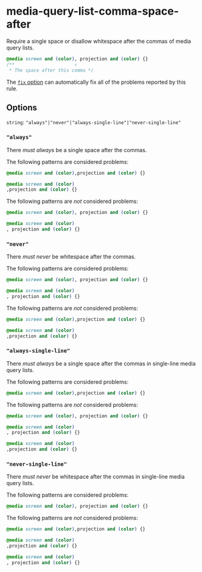 # media-query-list-comma-space-after

Require a single space or disallow whitespace after the commas of media query lists.

<!-- prettier-ignore -->
```css
@media screen and (color), projection and (color) {}
/**                      ↑
 * The space after this comma */
```

The [`fix` option](../../../docs/user-guide/usage/options.md#fix) can automatically fix all of the problems reported by this rule.

## Options

`string`: `"always"|"never"|"always-single-line"|"never-single-line"`

### `"always"`

There _must always_ be a single space after the commas.

The following patterns are considered problems:

<!-- prettier-ignore -->
```css
@media screen and (color),projection and (color) {}
```

<!-- prettier-ignore -->
```css
@media screen and (color)
,projection and (color) {}
```

The following patterns are _not_ considered problems:

<!-- prettier-ignore -->
```css
@media screen and (color), projection and (color) {}
```

<!-- prettier-ignore -->
```css
@media screen and (color)
, projection and (color) {}
```

### `"never"`

There _must never_ be whitespace after the commas.

The following patterns are considered problems:

<!-- prettier-ignore -->
```css
@media screen and (color), projection and (color) {}
```

<!-- prettier-ignore -->
```css
@media screen and (color)
, projection and (color) {}
```

The following patterns are _not_ considered problems:

<!-- prettier-ignore -->
```css
@media screen and (color),projection and (color) {}
```

<!-- prettier-ignore -->
```css
@media screen and (color)
,projection and (color) {}
```

### `"always-single-line"`

There _must always_ be a single space after the commas in single-line media query lists.

The following patterns are considered problems:

<!-- prettier-ignore -->
```css
@media screen and (color),projection and (color) {}
```

The following patterns are _not_ considered problems:

<!-- prettier-ignore -->
```css
@media screen and (color), projection and (color) {}
```

<!-- prettier-ignore -->
```css
@media screen and (color)
, projection and (color) {}
```

<!-- prettier-ignore -->
```css
@media screen and (color)
,projection and (color) {}
```

### `"never-single-line"`

There _must never_ be whitespace after the commas in single-line media query lists.

The following patterns are considered problems:

<!-- prettier-ignore -->
```css
@media screen and (color), projection and (color) {}
```

The following patterns are _not_ considered problems:

<!-- prettier-ignore -->
```css
@media screen and (color),projection and (color) {}
```

<!-- prettier-ignore -->
```css
@media screen and (color)
,projection and (color) {}
```

<!-- prettier-ignore -->
```css
@media screen and (color)
, projection and (color) {}
```
